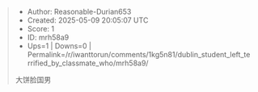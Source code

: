 > - Author: Reasonable-Durian653
> - Created: 2025-05-09 20:05:07 UTC
> - Score: 1
> - ID: mrh58a9
> - Ups=1 | Downs=0 | Permalink=/r/iwanttorun/comments/1kg5n81/dublin_student_left_terrified_by_classmate_who/mrh58a9/
>
> 大饼脸国男
